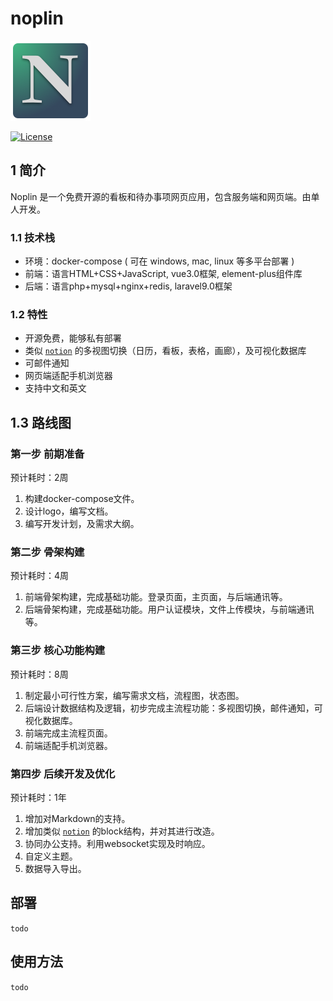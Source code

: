 # noplin
![logo](./admin-noplin/src/assets/logo.png)

[comment]: <> (![Version]&#40;https://img.shields.io/github/v/tag/398352614/noplin&#41;)

[comment]: <> (![Docker Pulls]&#40;https://img.shields.io/docker/pulls/&#41;)

<a href="https://github.com/398352614/noplin/blob/main/LICENSE"><img src="https://img.shields.io/packagist/l/laravel/framework" alt="License"></a>

## 1 简介
Noplin 是一个免费开源的看板和待办事项网页应用，包含服务端和网页端。由单人开发。

### 1.1 技术栈

- 环境：docker-compose ( 可在 windows, mac, linux 等多平台部署 )
- 前端：语言HTML+CSS+JavaScript, vue3.0框架, element-plus组件库
- 后端：语言php+mysql+nginx+redis, laravel9.0框架

### 1.2 特性
- 开源免费，能够私有部署
- 类似 [`notion`](https://www.notion.so/desktop) 的多视图切换（日历，看板，表格，画廊），及可视化数据库
- 可邮件通知
- 网页端适配手机浏览器
- 支持中文和英文

## 1.3 路线图

### 第一步 前期准备
预计耗时：2周
1. 构建docker-compose文件。
2. 设计logo，编写文档。
3. 编写开发计划，及需求大纲。

### 第二步 骨架构建
预计耗时：4周
1. 前端骨架构建，完成基础功能。登录页面，主页面，与后端通讯等。
2. 后端骨架构建，完成基础功能。用户认证模块，文件上传模块，与前端通讯等。

### 第三步 核心功能构建
预计耗时：8周
1. 制定最小可行性方案，编写需求文档，流程图，状态图。
2. 后端设计数据结构及逻辑，初步完成主流程功能：多视图切换，邮件通知，可视化数据库。
3. 前端完成主流程页面。
4. 前端适配手机浏览器。

### 第四步 后续开发及优化
预计耗时：1年
1. 增加对Markdown的支持。
2. 增加类似 [`notion`](https://www.notion.so/desktop) 的block结构，并对其进行改造。
3. 协同办公支持。利用websocket实现及时响应。
4. 自定义主题。
5. 数据导入导出。

## 部署
`todo`

## 使用方法
`todo`